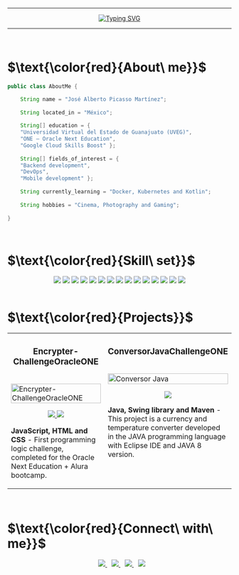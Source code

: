 <hr>
<p align="center">
  <a href="https://git.io/typing-svg">
    <img src="https://readme-typing-svg.demolab.com?font=Montserrat&weight=800&size=56&pause=1000&color=FF0000&center=true&vCenter=true&width=1000&height=150&lines=Hello+World;I'm+Jos%C3%A9+Alberto+Picasso+Mart%C3%ADnez;Java+Developer" alt="Typing SVG" />
  </a>
</p>
<hr>
<br>

# $\text{\color{red}{About\ me}}$
```java
public class AboutMe {

    String name = "José Alberto Picasso Martínez";
  
    String located_in = "México";
  
    String[] education = { 
    "Universidad Virtual del Estado de Guanajuato (UVEG)", 
    "ONE – Oracle Next Education", 
    "Google Cloud Skills Boost" };
  
    String[] fields_of_interest = {
    "Backend development",
    "DevOps",
    "Mobile development" };
    
    String currently_learning = "Docker, Kubernetes and Kotlin";
    
    String hobbies = "Cinema, Photography and Gaming";
    
}
```
<br>

# $\text{\color{red}{Skill\ set}}$
<div align="center">
  <img src="https://img.shields.io/badge/Java-ED8B00?style=for-the-badge&logo=openjdk&logoColor=white"/>
  <img src="https://img.shields.io/badge/Spring-6DB33F?style=for-the-badge&logo=spring&logoColor=white"/>
  <img src="https://img.shields.io/badge/Spring_Boot-F2F4F9?style=for-the-badge&logo=spring-boot"/>
  <img src="https://img.shields.io/badge/JavaScript-F7DF1E.svg?style=for-the-badge&logo=JavaScript&logoColor=black"/>  
  <img src="https://img.shields.io/badge/HTML5-E34F26.svg?style=for-the-badge&logo=HTML5&logoColor=white"/>  
  <img src="https://img.shields.io/badge/CSS3-1572B6.svg?style=for-the-badge&logo=CSS3&logoColor=white"/>  
  <img src="https://img.shields.io/badge/MySQL-005C84?style=for-the-badge&logo=mysql&logoColor=white"/>  
  <img src="https://img.shields.io/badge/GIT-E44C30?style=for-the-badge&logo=git&logoColor=white"/>  
  <img src="https://img.shields.io/badge/GNU%20Bash-4EAA25?style=for-the-badge&logo=GNU%20Bash&logoColor=white"/> 
  <img src="https://img.shields.io/badge/Google%20Cloud-4285F4.svg?style=for-the-badge&logo=Google-Cloud&logoColor=white"/>  
  <img src="https://img.shields.io/badge/Linux-FCC624.svg?style=for-the-badge&logo=Linux&logoColor=black"/>  
  <img src="https://img.shields.io/badge/Windows-0078D6.svg?style=for-the-badge&logo=Windows&logoColor=white"/>
  <img src="https://img.shields.io/badge/IntelliJ%20IDEA-000000.svg?style=for-the-badge&logo=IntelliJ-IDEA&logoColor=white"/>  
  <img src="https://img.shields.io/badge/Eclipse%20IDE-2C2255.svg?style=for-the-badge&logo=Eclipse-IDE&logoColor=white"/>  
  <img src="https://img.shields.io/badge/Visual%20Studio%20Code-007ACC.svg?style=for-the-badge&logo=Visual-Studio-Code&logoColor=white"/>
</div>
<br>

# $\text{\color{red}{Projects}}$
<table>
  <tr>
    <td width="50%" valign="top">
      <h3 align="center">Encrypter-ChallengeOracleONE</h3>
      <br />
      <a target="_blank" href="https://a-picasso.github.io/Encrypter-ChallengeOracleONE/">
        <img
          src="https://user-images.githubusercontent.com/95196431/212027763-9aa27b42-d72f-41e3-a9c8-914df4e2e671.png"
          width="100%"
          alt="Encrypter-ChallengeOracleONE"
        />
      </a>
      <br />
      <p align="center">
        <a
          href="https://github.com/A-Picasso/Encrypter-ChallengeOracleONE"
          target="_blank"
        >
          <img
            src="https://img.shields.io/static/v1?label=&message=REPO&color=C42021&style=plastic&logo=github&logo-color=white"
          />
        </a>
        <a href="https://a-picasso.github.io/Encrypter-ChallengeOracleONE/" target="_blank">
          <img
            src="https://img.shields.io/static/v1?label=&message=WEBSITE&color=5F00BA&style=plastic&logo=wordpress&logo-color=white"
          />
        </a>
      </p>
      <p>
        <strong>JavaScript, HTML and CSS</strong> - First programming logic challenge, completed for the Oracle Next Education + Alura bootcamp.
      </p>
    </td>
    <td width="50%" valign="top">
      <h3 align="center">ConversorJavaChallengeONE</h3>
      <br />
      <a target="_blank" href="https://a-picasso.github.io/JohnBlog/">
        <img
          src="https://user-images.githubusercontent.com/95196431/229989068-b12ee5b2-2e44-4670-bd1a-d7d2c717af04.gif"
          width="100%"
          alt="Conversor Java"
        />
      </a>
      <br />
      <p align="center">
        <a
          href="https://github.com/A-Picasso/ConversorJavaChallengeONE"
          target="_blank"
        >
          <img
            src="https://img.shields.io/static/v1?label=&message=REPO&color=C42021&style=plastic&logo=github&logo-color=white"
          />
        </a>
      </p>
      <p>
        <strong>Java, Swing library and Maven</strong> - This project is a currency and temperature converter developed in the JAVA programming language with Eclipse IDE and JAVA 8 version.
      </p>
    </td>
  </tr>
</table>
<br>

# $\text{\color{red}{Connect\ with\ me}}$
<div align="center">
  <a style="margin-left: 10px;" target="_blank" href="https://www.linkedin.com/in/jose-alberto-picasso-mtz/">
    <img src="https://img.shields.io/badge/LinkedIn-0077B5?style=for-the-badge&logo=linkedin&logoColor=white"/>
  </a>
  <a style="margin-left: 10px;" target="_blank" href="mailto:japm996@gmail.com">
    <img src="https://img.shields.io/badge/Gmail-D14836?style=for-the-badge&logo=gmail&logoColor=white"/>
  </a>
  <a style="margin-left: 10px;" target="_blank" href="https://www.instagram.com/japm_5/">
    <img src="https://img.shields.io/badge/Instagram-E4405F?style=for-the-badge&logo=instagram&logoColor=white"/>
  </a>
  <a style="margin-left: 10px;" target="_blank" href="https://twitter.com/Dark_Spectre17">
    <img src="https://img.shields.io/badge/Twitter-1DA1F2?style=for-the-badge&logo=twitter&logoColor=white"/>
  </a>
</div>
